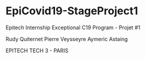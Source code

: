 # EpiCovid19-StageProject1

Epitech Internship Exceptional C19 Program - Projet #1

Rudy Quiternet
Pierre Veysseyre
Aymeric Astaing

EPITECH TECH 3 - PARIS
